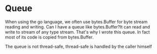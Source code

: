 Queue
=====

When using the go language, we often use bytes.Buffer for byte stream reading and writing. Can I have a queue like bytes.Buffer?It can read and write to stream of any type stream. That's why I wrote this queue. In fact most of its code is copied from bytes.Buffer. 

The queue is not thread-safe, thread-safe is handled by the caller himself
